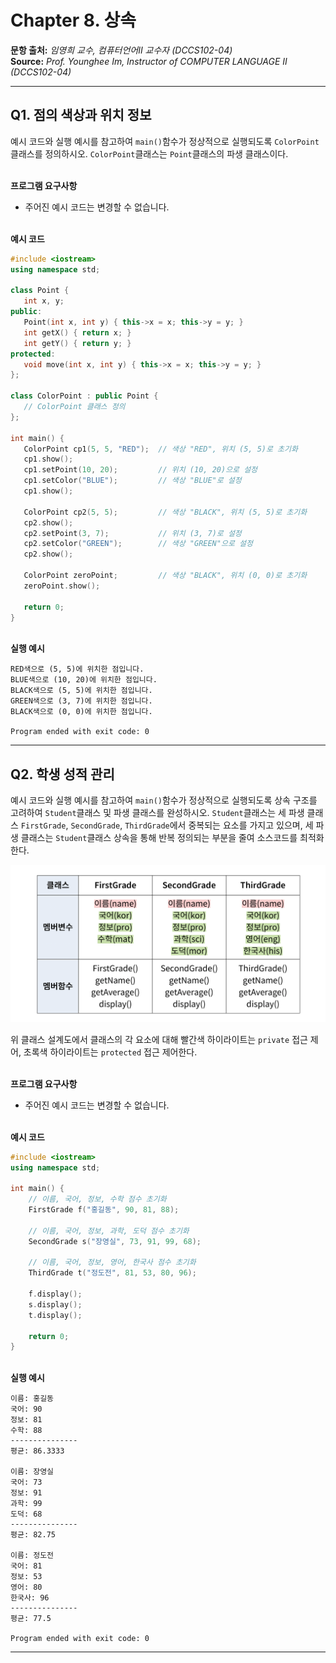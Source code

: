 # Chapter 8. 상속

**문항 출처:** *임영희 교수, 컴퓨터언어Ⅱ 교수자 (DCCS102-04)* <br>
**Source:** *Prof. Younghee&nbsp;Im, Instructor of COMPUTER LANGUAGE Ⅱ (DCCS102-04)*

---

## Q1. 점의 색상과 위치 정보

예시 코드와 실행 예시를 참고하여 `main()`함수가 정상적으로 실행되도록 `ColorPoint`클래스를 정의하시오. `ColorPoint`클래스는 `Point`클래스의 파생 클래스이다.


<br>**프로그램 요구사항**

- 주어진 예시 코드는 변경할 수 없습니다.


<br>**예시 코드**

```cpp
#include <iostream>
using namespace std;

class Point {
   int x, y;
public:
   Point(int x, int y) { this->x = x; this->y = y; }
   int getX() { return x; }
   int getY() { return y; }
protected:
   void move(int x, int y) { this->x = x; this->y = y; }
};

class ColorPoint : public Point {
   // ColorPoint 클래스 정의
};

int main() {
   ColorPoint cp1(5, 5, "RED");  // 색상 "RED", 위치 (5, 5)로 초기화
   cp1.show();
   cp1.setPoint(10, 20);         // 위치 (10, 20)으로 설정
   cp1.setColor("BLUE");         // 색상 "BLUE"로 설정
   cp1.show();

   ColorPoint cp2(5, 5);         // 색상 "BLACK", 위치 (5, 5)로 초기화
   cp2.show();
   cp2.setPoint(3, 7);           // 위치 (3, 7)로 설정
   cp2.setColor("GREEN");        // 색상 "GREEN"으로 설정
   cp2.show();

   ColorPoint zeroPoint;         // 색상 "BLACK", 위치 (0, 0)로 초기화
   zeroPoint.show();

   return 0;
}
```


<br>**실행 예시**

```text
RED색으로 (5, 5)에 위치한 점입니다.
BLUE색으로 (10, 20)에 위치한 점입니다.
BLACK색으로 (5, 5)에 위치한 점입니다.
GREEN색으로 (3, 7)에 위치한 점입니다.
BLACK색으로 (0, 0)에 위치한 점입니다.

Program ended with exit code: 0
```



---

## Q2. 학생 성적 관리

예시 코드와 실행 예시를 참고하여 `main()`함수가 정상적으로 실행되도록 상속 구조를 고려하여 `Student`클래스 및 파생 클래스를 완성하시오. `Student`클래스는 세 파생 클래스 `FirstGrade`, `SecondGrade`, `ThirdGrade`에서 중복되는 요소를 가지고 있으며, 세 파생 클래스는 `Student`클래스 상속을 통해 반복 정의되는 부분을 줄여 소스코드를 최적화한다.

![FirstGrade, SecondGrade, ThirdGrade 클래스에 관한 설명이 담긴 사진. 각 클래스는 멤버변수로 이름, 과목별 성적을 가지고 있으며 멤버함수로 생성자, 소멸자, 이름과 성적 평균에 대한 get함수, 성적 출력 함수를 가지고 있다.](/src/images/C08_A10204-1_1.png)

위 클래스 설계도에서 클래스의 각 요소에 대해 빨간색 하이라이트는 `private` 접근 제어, 초록색 하이라이트는 `protected` 접근 제어한다.


<br>**프로그램 요구사항**

- 주어진 예시 코드는 변경할 수 없습니다.


<br>**예시 코드**

```cpp
#include <iostream>
using namespace std;

int main() {
    // 이름, 국어, 정보, 수학 점수 초기화
    FirstGrade f("홍길동", 90, 81, 88);

    // 이름, 국어, 정보, 과학, 도덕 점수 초기화
    SecondGrade s("장영실", 73, 91, 99, 68);
    
    // 이름, 국어, 정보, 영어, 한국사 점수 초기화
    ThirdGrade t("정도전", 81, 53, 80, 96);
    
    f.display();
    s.display();
    t.display();
    
    return 0;
}
```


<br>**실행 예시**

```text
이름: 홍길동
국어: 90
정보: 81
수학: 88
---------------
평균: 86.3333

이름: 장영실
국어: 73
정보: 91
과학: 99
도덕: 68
---------------
평균: 82.75

이름: 정도전
국어: 81
정보: 53
영어: 80
한국사: 96
---------------
평균: 77.5

Program ended with exit code: 0
```



---
